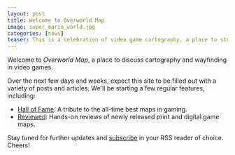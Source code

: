 ```yaml
---
layout: post
title: Welcome to Overworld Map
image: super_mario_world.jpg
categories: [news]
teaser: This is a celebration of video game cartography, a place to study the maps, indicators, and interfaces that have helped players find their way through three decades of video games.
---
```


Welcome to _Overworld Map_, a place to discuss cartography and wayfinding in video games.

Over the next few days and weeks, expect this site to be filled out with a variety of posts and articles. We'll be starting a few regular features, including:

* [Hall of Fame](/hall-of-fame): A tribute to the all-time best maps in gaming.
* [Reviewed](/reviews): Hands-on reviews of newly released print and digital game maps.

Stay tuned for further updates and [subscribe](/feed.xml) in your RSS reader of choice. Cheers!
